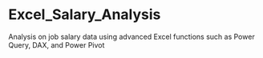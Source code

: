 # Excel_Salary_Analysis
 Analysis on job salary data using advanced Excel functions such as Power Query, DAX, and Power Pivot
